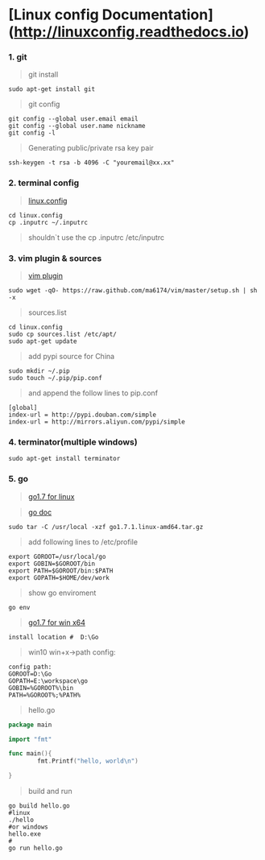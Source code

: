 # [Linux config Documentation] (http://linuxconfig.readthedocs.io)

### 1. git
>git install
```
sudo apt-get install git
```
>git config
```
git config --global user.email email
git config --global user.name nickname
git config -l
```
>Generating public/private rsa key pair
```
ssh-keygen -t rsa -b 4096 -C "youremail@xx.xx"
```

### 2. terminal config
>[linux.config](https://github.com/wxcsdb88/linux.config)
```
cd linux.config
cp .inputrc ~/.inputrc
```
>shouldn`t use the cp .inputrc /etc/inputrc


### 3. vim plugin & sources
>[vim plugin](https://github.com/ma6174/vim)
```
sudo wget -qO- https://raw.github.com/ma6174/vim/master/setup.sh | sh -x
```
>sources.list
```
cd linux.config
sudo cp sources.list /etc/apt/
sudo apt-get update
```
>add pypi source for China
```
sudo mkdir ~/.pip 
sudo touch ~/.pip/pip.conf
```

>and append the follow lines to pip.conf
```
[global]
index-url = http://pypi.douban.com/simple
index-url = http://mirrors.aliyun.com/pypi/simple
```

### 4. terminator(multiple windows)
```
sudo apt-get install terminator
```

### 5. go
>[go1.7 for linux](https://golang.org/doc/install?download=go1.7.1.linux-amd64.tar.gz)

>[go doc](https://golang.org/doc/)
```
sudo tar -C /usr/local -xzf go1.7.1.linux-amd64.tar.gz 
```
>add following lines to /etc/profile
```
export GOROOT=/usr/local/go
export GOBIN=$GOROOT/bin
export PATH=$GOROOT/bin:$PATH
export GOPATH=$HOME/dev/work
```
>show go enviroment
```
go env
```
>[go1.7 for win x64](https://golang.org/dl/)
```
install location #  D:\Go
```
>win10  win+x->path config:
```
config path:
GOROOT=D:\Go
GOPATH=E:\workspace\go
GOBIN=%GOROOT%\bin
PATH=%GOROOT%;%PATH%
```
>hello.go

```go
package main

import "fmt"

func main(){
        fmt.Printf("hello, world\n")

}

```
>build and run 
```
go build hello.go
#linux
./hello
#or windows
hello.exe
#
go run hello.go
```


